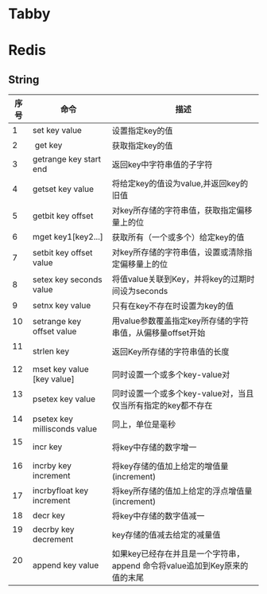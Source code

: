 # Tabby
# Redis
##  String
序号 | 命令 | 描述
----|------|----
1 | set key value | 设置指定key的值
2 |  get key  | 获取指定key的值
3 | getrange key start end  | 返回key中字符串值的子字符
4 | getset key value  | 将给定key的值设为value,并返回key的旧值
5 | getbit key offset | 对key所存储的字符串值，获取指定偏移量上的位
6 | mget key1[key2...]  | 获取所有（一个或多个）给定key的值
7 | setbit key offset value | 对key所存储的字符串值，设置或清除指定偏移量上的位
8 | setex key seconds value | 将值value关联到Key，并将key的过期时间设为seconds
9 | setnx key value | 只有在key不存在时设置为key的值
10  | setrange key offset value | 用value参数覆盖指定key所存储的字符串值，从偏移量offset开始
11  | strlen key | 返回Key所存储的字符串值的长度
12  | mset key value [key value]  | 同时设置一个或多个key-value对
13  | psetex key  value | 同时设置一个或多个key-value对，当且仅当所有指定的key都不存在
14  | psetex key millisconds value  | 同上，单位是毫秒
15  | incr key  | 将key中存储的数字增一
16  | incrby key increment  | 将key存储的值加上给定的增值量(increment)
17  | incrbyfloat key increment | 将key所存储的值加上给定的浮点增值量(increment)
18  | decr key  | 将key中存储的数字值减一
19  | decrby key decrement  | key存储的值减去给定的减量值
20  | append key value  | 如果key已经存在并且是一个字符串，append 命令将value追加到Key原来的值的末尾
